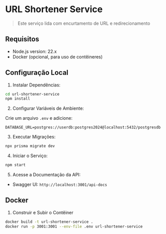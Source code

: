 # URL Shortener Service

> Este serviço lida com encurtamento de URL e redirecionamento

## Requisitos

- Node.js version: 22.x
- Docker (opcional, para uso de contêineres)

## Configuração Local

1. Instalar Dependências:

```sh
cd url-shortener-service
npm install
```

2. Configurar Variáveis de Ambiente:

Crie um arquivo `.env` e adicione:

```env
DATABASE_URL=postgres://userdb:postgres2024@localhost:5432/postgresdb
```

3. Executar Migrações:

```sh
npx prisma migrate dev
```

4. Iniciar o Serviço:

```sh
npm start
```

5. Acesse a Documentação da API:

- Swagger UI: `http://localhost:3001/api-docs`

## Docker

1. Construir e Subir o Contêiner

```sh
docker build -t url-shortener-service .
docker run -p 3001:3001 --env-file .env url-shortener-service
```
